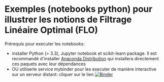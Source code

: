 # Exemples (notebooks python) pour illustrer les notions de Filtrage Linéaire Optimal (FLO)

Prérequis pour executer les notebooks:
  - installer Python (> 3.3), Jupyter notebook et scikit-learn package.
    Il est recommandé d'installer
    <a href="https://www.anaconda.com/downloads">Anaconda Distribution</a>
    qui installera directement ces paquets avec leur dépendances
  - OU utiliserle service mybinder pour les executer de manière interactive sur un serveur distant:
    cliquer sur le lien [![Binder](https://mybinder.org/badge_logo.svg)](https://mybinder.org/v2/gh/fchatelain/ExemplesFLO/master)


